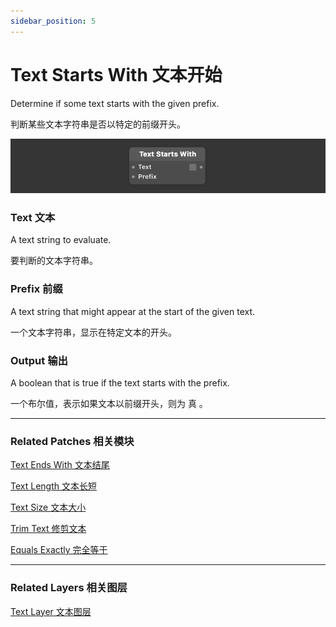 ```yaml
---
sidebar_position: 5
---
```


# Text Starts With 文本开始

Determine if some text starts with the given prefix.

判断某些文本字符串是否以特定的前缀开头。

![Image](./../../../static/img/docs/Text/text-starts-with.png)

### Text 文本

A text string to evaluate.

要判断的文本字符串。

### Prefix 前缀

A text string that might appear at the start of the given text.

一个文本字符串，显示在特定文本的开头。

### Output 输出

A boolean that is true if the text starts with the prefix.

一个布尔值，表示如果文本以前缀开头，则为 真 。

------

### Related Patches 相关模块

[Text Ends With 文本结尾](./Text%20Ends%20With.md)

[Text Length 文本长短](./Text%20Length.md)

[Text Size 文本大小](./Text%20Size.md)

[Trim Text 修剪文本](./Trim%20Text.md)

[Equals Exactly 完全等于](./../Logic/Equals%20Exactly.md)

------

### Related Layers 相关图层

[Text Layer 文本图层](./../Layer/Text%20Layer.md)
